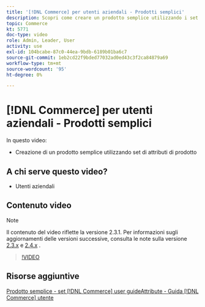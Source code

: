 ```yaml
---
title: '[!DNL Commerce] per utenti aziendali - Prodotti semplici'
description: Scopri come creare un prodotto semplice utilizzando i set di attributi del prodotto.
topic: Commerce
kt: 5771
doc-type: video
role: Admin, Leader, User
activity: use
exl-id: 104bcabe-87c0-44ea-9bdb-6189b01ba6c7
source-git-commit: 1eb2cd22f9bded77032ad0ed43c3f2ca84879a69
workflow-type: tm+mt
source-wordcount: '95'
ht-degree: 0%

---
```


# [!DNL Commerce] per utenti aziendali - Prodotti semplici

In questo video:

- Creazione di un prodotto semplice utilizzando set di attributi di prodotto

## A chi serve questo video?

- Utenti aziendali

## Contenuto video

>[!NOTE]
>
>Il contenuto del video riflette la versione 2.3.1. Per informazioni sugli aggiornamenti delle versioni successive, consulta le note sulla versione [ 2.3.x](https://devdocs.magento.com/guides/v2.3/release-notes/bk-release-notes.html) e [2.4.x](https://devdocs.magento.com/guides/v2.4/release-notes/bk-release-notes.html) .

>[!VIDEO](https://video.tv.adobe.com/v/35956?quality=12&learn=on)

## Risorse aggiuntive

[Prodotto semplice - set  [!DNL Commerce] user ](https://docs.magento.com/user-guide/catalog/product-create-simple.html)
[guideAttribute - Guida  [!DNL Commerce] utente](https://docs.magento.com/user-guide/stores/attribute-sets.html)
